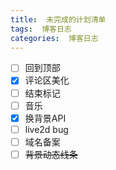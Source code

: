 ```yaml
---
title:  未完成的计划清单
tags:  博客日志
categories:  博客日志
---
```


- [ ] 回到顶部
- [x] 评论区美化
- [ ] 结束标记
- [ ] 音乐
- [x] 换背景API
- [ ] live2d bug
- [ ] 域名备案
- [ ] ~~背景动态线条~~
